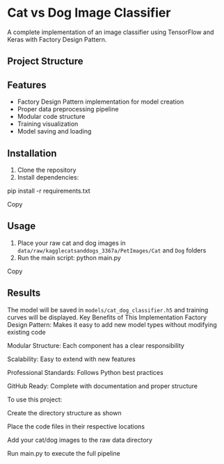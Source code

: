 # Cat vs Dog Image Classifier

A complete implementation of an image classifier using TensorFlow and Keras with Factory Design Pattern.

## Project Structure

## Features

- Factory Design Pattern implementation for model creation
- Proper data preprocessing pipeline
- Modular code structure
- Training visualization
- Model saving and loading

## Installation

1. Clone the repository
2. Install dependencies:

pip install -r requirements.txt

Copy

## Usage

1. Place your raw cat and dog images in `data/raw/kagglecatsanddogs_3367a/PetImages/Cat` and `Dog` folders
2. Run the main script:
python main.py

Copy

## Results

The model will be saved in `models/cat_dog_classifier.h5` and training curves will be displayed.
Key Benefits of This Implementation
Factory Design Pattern: Makes it easy to add new model types without modifying existing code

Modular Structure: Each component has a clear responsibility

Scalability: Easy to extend with new features

Professional Standards: Follows Python best practices

GitHub Ready: Complete with documentation and proper structure

To use this project:

Create the directory structure as shown

Place the code files in their respective locations

Add your cat/dog images to the raw data directory

Run main.py to execute the full pipeline
